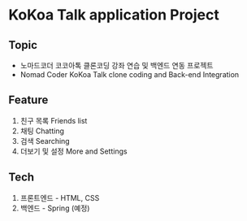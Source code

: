 # KoKoa Talk application Project

## Topic

- 노마드코더 코코아톡 클론코딩 강좌 연습 및 백엔드 연동 프로젝트
- Nomad Coder KoKoa Talk clone coding and Back-end Integration

## Feature

1. 친구 목록 Friends list
2. 채팅 Chatting
3. 검색 Searching
4. 더보기 및 설정 More and Settings

## Tech

1. 프론트엔드 - HTML, CSS
2. 백엔드 - Spring (예정)
